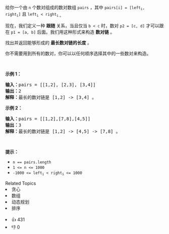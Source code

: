 <p>给你一个由&nbsp;<code>n</code>&nbsp;个数对组成的数对数组&nbsp;<code>pairs</code>&nbsp;，其中&nbsp;<code>pairs[i] = [left<sub>i</sub>, right<sub>i</sub>]</code>&nbsp;且&nbsp;<code>left<sub>i</sub>&nbsp;&lt; right<sub>i</sub></code><sub> 。</sub></p>

<p>现在，我们定义一种 <strong>跟随</strong> 关系，当且仅当&nbsp;<code>b &lt; c</code>&nbsp;时，数对&nbsp;<code>p2 = [c, d]</code>&nbsp;才可以跟在&nbsp;<code>p1 = [a, b]</code>&nbsp;后面。我们用这种形式来构造 <strong>数对链</strong> 。</p>

<p>找出并返回能够形成的 <strong>最长数对链的长度</strong> 。</p>

<p>你不需要用到所有的数对，你可以以任何顺序选择其中的一些数对来构造。</p>

<p>&nbsp;</p>

<p><strong>示例 1：</strong></p>

<pre>
<strong>输入：</strong>pairs =&nbsp;[[1,2], [2,3], [3,4]]
<strong>输出：</strong>2
<strong>解释：</strong>最长的数对链是 [1,2] -&gt; [3,4] 。
</pre>

<p><strong>示例 2：</strong></p>

<pre>
<b>输入：</b>pairs = [[1,2],[7,8],[4,5]]
<b>输出：</b>3
<b>解释：</b>最长的数对链是 [1,2] -&gt; [4,5] -&gt; [7,8] 。</pre>

<p>&nbsp;</p>

<p><strong>提示：</strong></p>

<ul> 
 <li><code>n == pairs.length</code></li> 
 <li><code>1 &lt;= n &lt;= 1000</code></li> 
 <li><code>-1000 &lt;= left<sub>i</sub>&nbsp;&lt; right<sub>i</sub>&nbsp;&lt;= 1000</code></li> 
</ul>

<div><div>Related Topics</div><div><li>贪心</li><li>数组</li><li>动态规划</li><li>排序</li></div></div><br><div><li>👍 431</li><li>👎 0</li></div>